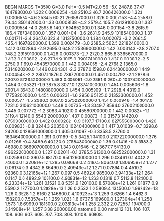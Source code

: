 BEGN
MARCS T=3500 G=3.0 FeH=-0.5 MT=2.0
                  56
-5.0 2487.8 37.47 164783000.0 1.322 0.0006254 
-4.8 2510.3 46.7 206426000.0 1.323 0.0006574 
-4.6 2534.5 60.21 266587000.0 1.326 0.0007153 
-4.4 2558.0 79.44 350142000.0 1.33 0.0008138 
-4.2 2579.4 105.7 461291000.0 1.337 0.0009584 
-4.0 2598.6 140.7 604852000.0 1.346 0.001154 
-3.8 2615.9 186.4 787348000.0 1.357 0.001404 
-3.6 2631.9 245.9 1018540000.0 1.37 0.001711 
-3.4 2647.6 323.4 1313750000.0 1.384 0.002073 
-3.2 2664.5 425.4 1697820000.0 1.399 0.002479 
-3.0 2685.2 562.5 2218240000.0 1.412 0.002894 
-2.9 2695.0 648.2 2536900000.0 1.42 0.003143 
-2.8 2707.0 748.2 2915910000.0 1.426 0.003373 
-2.7 2720.3 865.8 3365670000.0 1.432 0.003602 
-2.6 2734.9 1005.0 3901740000.0 1.437 0.003832 
-2.5 2750.9 1169.0 4543570000.0 1.442 0.004065 
-2.4 2768.2 1365.0 5314820000.0 1.446 0.004301 
-2.3 2787.0 1598.0 6244300000.0 1.449 0.004543 
-2.2 2807.1 1876.0 7367200000.0 1.451 0.004792 
-2.1 2828.6 2207.0 8726420000.0 1.453 0.005051 
-2.0 2851.6 2604.0 10374200000.0 1.454 0.005321 
-1.9 2875.8 3077.0 12374100000.0 1.454 0.005606 
-1.8 2901.4 3643.0 14803800000.0 1.454 0.005909 
-1.7 2928.4 4319.0 17758200000.0 1.454 0.006231 
-1.6 2956.6 5125.0 21353300000.0 1.452 0.006577 
-1.5 2986.2 6087.0 25732200000.0 1.451 0.006948 
-1.4 3017.0 7231.0 31062100000.0 1.448 0.00735 
-1.3 3049.7 8594.0 37602100000.0 1.445 0.007772 
-1.2 3083.4 10210.0 45580700000.0 1.442 0.00824 
-1.1 3119.4 12140.0 55431200000.0 1.437 0.00873 
-1.0 3157.3 14420.0 67599300000.0 1.432 0.009262 
-0.9 3197.7 17130.0 82755500000.0 1.426 0.009835 
-0.8 3244.3 20350.0 102404000000.0 1.417 0.01039 
-0.7 3298.6 24200.0 128591000000.0 1.405 0.01097 
-0.6 3358.5 28760.0 163464000000.0 1.391 0.01169 
-0.5 3425.1 34100.0 210722000000.0 1.376 0.01269 
-0.4 3499.6 40220.0 275843000000.0 1.36 0.01416 
-0.3 3583.2 46980.0 366907000000.0 1.343 0.01646 
-0.2 3677.7 54130.0 496222000000.0 1.327 0.02011 
-0.1 3785.5 61300.0 682522000000.0 1.31 0.02589 
0.0 3907.5 68170.0 950126000000.0 1.296 0.03461 
0.1 4042.2 74600.0 1.32081e+12 1.285 0.04668 
0.2 4187.5 80640.0 1.80695e+12 1.277 0.06174 
0.3 4342.8 86490.0 2.40943e+12 1.271 0.07894 
0.4 4510.2 92360.0 3.12165e+12 1.267 0.097 
0.5 4692.6 98500.0 3.94133e+12 1.264 0.1147 
0.6 4892.9 105100.0 4.90831e+12 1.263 0.1318 
0.7 5113.8 112400.0 6.23334e+12 1.261 0.1521 
0.8 5351.9 120100.0 8.57088e+12 1.261 0.1877 
0.9 5590.2 127700.0 1.2928e+13 1.26 0.2532 
1.0 5809.4 134500.0 1.99242e+13 1.26 0.3528 
1.2 6160.2 146800.0 4.10923e+13 1.259 0.6266 
1.4 6462.3 158200.0 7.5357e+13 1.259 1.023 
1.6 6737.5 169600.0 1.27304e+14 1.258 1.573 
1.8 6999.0 181600.0 2.03813e+14 1.258 2.332 
2.0 7255.1 194700.0 3.14908e+14 1.257 3.38 
200000.00
natoms              0      0.00
nmol          12
          101.         106.       107.      108.         606.        607.        608.
          707.         708.       808.    10108.       60808.
